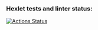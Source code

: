 ### Hexlet tests and linter status:
[![Actions Status](https://github.com/fenshui888/python-project-49/actions/workflows/hexlet-check.yml/badge.svg)](https://github.com/fenshui888/python-project-49/actions)